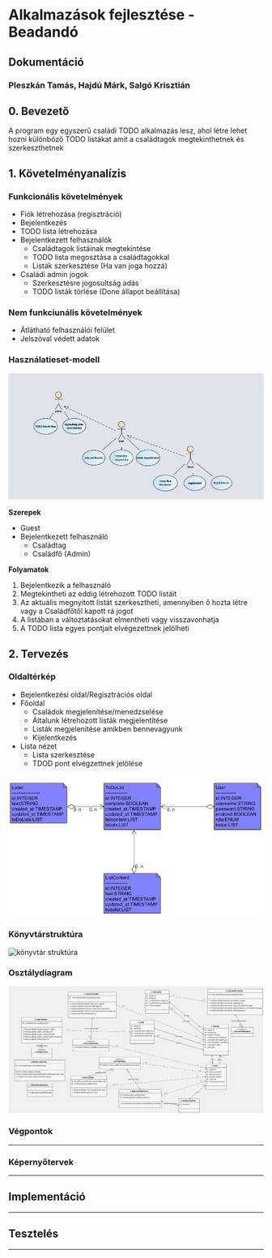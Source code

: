 # Alkalmazások fejlesztése - Beadandó
## Dokumentáció
### Pleszkán Tamás, Hajdú Márk, Salgó Krisztián

## 0. Bevezető
A program egy egyszerű családi TODO alkalmazás lesz, ahol létre lehet hozni különböző TODO listákat amit a családtagok megtekinthetnek és szerkeszthetnek

## 1. Követelményanalízis
### Funkcionális követelmények

- Fiók létrehozása (regisztráció)
- Bejelentkezés
- TODO lista létrehozása
- Bejelentkezett felhasználók
    - Családtagok listáinak megtekintése
    - TODO lista megosztása a családtagokkal
    - Listák szerkesztése (Ha van joga hozzá)
- Családi admin jogok
    - Szerkesztésre jogosultság adás
    - TODO listák törlése (Done állapot beállítása)

### Nem funkciunális követelmények

- Átlátható felhasználói felület
- Jelszóval védett adatok

### Használatieset-modell

![használateset diagram](images/AlkfejlUSECASE.png)

**Szerepek**
- Guest
- Bejelentkezett felhasználó
    - Családtag
    - Családfő (Admin)

**Folyamatok**

1. Bejelentkezik a felhasználó
2. Megtekintheti az eddig létrehozott TODO listáit
3. Az aktuális megnyitott listát szerkesztheti, amennyiben ő hozta létre vagy a Családfőtől kapott rá jogot
4. A listában a változtatásokat elmentheti vagy visszavonhatja
5. A TODO lista egyes pontjait elvégezettnek jelölheti


## 2. Tervezés

### Oldaltérkép

- Bejelentkezési oldal/Regisztrációs oldal
- Főoldal
    - Családok megjelenítése/menedzselése
    - Általunk létrehozott listák megjelentítése
    - Listák megjelenítése amikben bennevagyunk
    - Kijelentkezés
- Lista nézet
    - Lista szerkesztése
    - TDOD pont elvégzettnek jelölése

![adatbázis terv](images/alkfejldatab.png)

### Könyvtárstruktúra
![könyvtár struktúra](images/alkfejkstrukt.png)

### Osztálydiagram
![osztálydiagram](images/AlkfejlUML.png)

### Végpontok
---

### Képernyőtervek
---

## Implementáció
---


## Tesztelés
---
